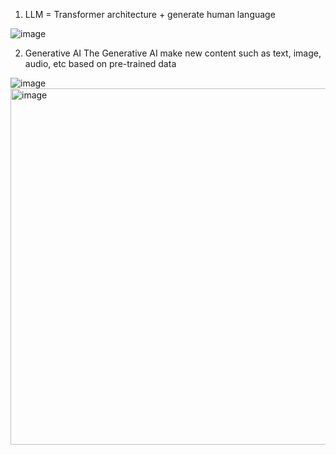 1. LLM = Transformer architecture + generate human language

![image](https://github.com/khkwon01/LLM-AI/assets/8789421/3d1ea84a-8c2a-405f-855f-389d637107dd)

2. Generative AI
The Generative AI make new content such as text, image, audio, etc based on pre-trained data

![image](https://github.com/khkwon01/LLM-AI/assets/8789421/8e1f830f-640e-4305-a52b-e8901f38bdd7)      
<img width="570" alt="image" src="https://github.com/khkwon01/LLM-AI/assets/8789421/44890d92-bd2d-454d-9cb3-50f0a6515ae0">

